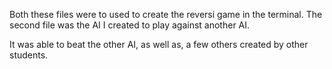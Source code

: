 Both these files were to used to create the reversi game in the terminal. The second file was the AI I created to play against another AI.

It was able to beat the other AI, as well as, a few others created by other students.
